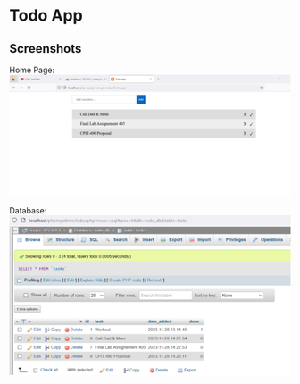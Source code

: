 # Todo App

## Screenshots

Home Page:
![Home Page:](screenshots/screenshot1.png)

Database:
![Database:](screenshots/screenshot3.png)

